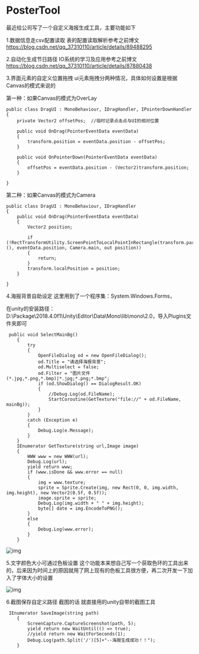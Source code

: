 # PosterTool
最近给公司写了一个自定义海报生成工具，主要功能如下


1.数据信息走csv配置读取
表的配置读取解析参考之前博文  https://blog.csdn.net/qq_37310110/article/details/89488295

2.自动化生成节日路径
IO系统的学习及应用参考之前博文 https://blog.csdn.net/qq_37310110/article/details/87880438

3.界面元素的自定义位置拖拽
ui元素拖拽分两种情况，具体如何设置是根据Canvas的模式来说的

第一种：如果Canvas的模式为OverLay

```
public class DragUI : MonoBehaviour, IDragHandler, IPointerDownHandler
{
    private Vector2 offsetPos;  //临时记录点击点与UI的相对位置

    public void OnDrag(PointerEventData eventData)
    {
        transform.position = eventData.position - offsetPos;
    }
     
    public void OnPointerDown(PointerEventData eventData)
    {
        offsetPos = eventData.position - (Vector2)transform.position;
    }

}
```


第二种：如果Canvas的模式为Camera

```
public class DragUI : MonoBehaviour, IDragHandler
{
    public void OnDrag(PointerEventData eventData)
    {
        Vector2 position;

        if (!RectTransformUtility.ScreenPointToLocalPointInRectangle(transform.parent.gameObject.GetComponent<RectTransform>(), eventData.position, Camera.main, out position))
        {
            return;
        }
        transform.localPosition = position;
    }

}
```

4.海报背景自助设定
这里用到了一个程序集：System.Windows.Forms，

在unity的安装路径：D:\Package\2018.4.0f1\Unity\Editor\Data\Mono\lib\mono\2.0，导入Plugins文件夹即可

```
 public void SelectMainBg()
    {
        try
        {
            OpenFileDialog od = new OpenFileDialog();
            od.Title = "请选择海报背景";
            od.Multiselect = false;
            od.Filter = "图片文件(*.jpg,*.png,*.bmp)|*.jpg;*.png;*.bmp";
            if (od.ShowDialog() == DialogResult.OK)
            {
                //Debug.Log(od.FileName);
                StartCoroutine(GetTexture("file://" + od.FileName, mainBg));
            }
        }
        catch (Exception e)
        {
            Debug.Log(e.Message);
        }
    }
    IEnumerator GetTexture(string url,Image image)
    {
        WWW www = new WWW(url);
        Debug.Log(url);
        yield return www;
        if (www.isDone && www.error == null)
        {
            img = www.texture;
            sprite = Sprite.Create(img, new Rect(0, 0, img.width, img.height), new Vector2(0.5f, 0.5f));
            image.sprite = sprite;
            Debug.Log(img.width + " " + img.height);
            byte[] date = img.EncodeToPNG();
        }
        else
        {
            Debug.Log(www.error);
        }
    }
```

 ![img](https://img-blog.csdnimg.cn/20200407162705547.png?x-oss-process=image/watermark,type_ZmFuZ3poZW5naGVpdGk,shadow_10,text_aHR0cHM6Ly9ibG9nLmNzZG4ubmV0L3FxXzM3MzEwMTEw,size_16,color_FFFFFF,t_70)




5.文字颜色大小可通过色板设置
这个功能本来想自己写一个获取色环的工具出来的，后来因为时间上的原因就用了网上现有的色板工具很方便，再二次开发一下加入了字体大小的设置

![img](https://img-blog.csdnimg.cn/2020040716301896.png?x-oss-process=image/watermark,type_ZmFuZ3poZW5naGVpdGk,shadow_10,text_aHR0cHM6Ly9ibG9nLmNzZG4ubmV0L3FxXzM3MzEwMTEw,size_16,color_FFFFFF,t_70)

6.截图保存自定义路径
截图的话 就直接用的unity自带的截图工具

```
 IEnumerator SaveImage(string path)
    {
        ScreenCapture.CaptureScreenshot(path, 5);
        yield return new WaitUntil(() => true);
        //yield return new WaitForSeconds(1);
        Debug.Log(path.Split('/')[5]+"--海报生成成功！！");
    }
```



